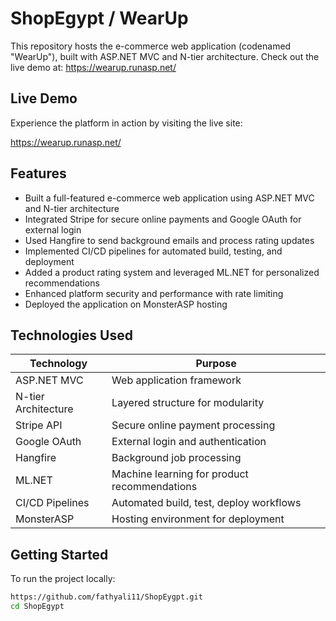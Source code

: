 # ShopEgypt / WearUp

This repository hosts the e-commerce web application (codenamed "WearUp"), built with ASP.NET MVC and N-tier architecture. Check out the live demo at: https://wearup.runasp.net/

## Live Demo

Experience the platform in action by visiting the live site:

https://wearup.runasp.net/

## Features

- Built a full-featured e-commerce web application using ASP.NET MVC and N-tier architecture
- Integrated Stripe for secure online payments and Google OAuth for external login
- Used Hangfire to send background emails and process rating updates
- Implemented CI/CD pipelines for automated build, testing, and deployment
- Added a product rating system and leveraged ML.NET for personalized recommendations
- Enhanced platform security and performance with rate limiting
- Deployed the application on MonsterASP hosting

## Technologies Used

| Technology          | Purpose                                       |
|---------------------|-----------------------------------------------|
| ASP.NET MVC         | Web application framework                     |
| N-tier Architecture | Layered structure for modularity              |
| Stripe API          | Secure online payment processing              |
| Google OAuth        | External login and authentication             |
| Hangfire            | Background job processing                     |
| ML.NET              | Machine learning for product recommendations  |
| CI/CD Pipelines     | Automated build, test, deploy workflows       |
| MonsterASP          | Hosting environment for deployment            |

## Getting Started

To run the project locally:

```bash
https://github.com/fathyali11/ShopEygpt.git
cd ShopEgypt 
